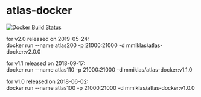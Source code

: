 # atlas-docker
[![Docker Build Status](https://img.shields.io/docker/build/mmiklas/atlas-docker.svg?style=flat-square)](https://hub.docker.com/r/mmiklas/atlas-docker/)


for v2.0 released on 2019-05-24:  
docker run --name atlas200 -p 21000:21000 -d mmiklas/atlas-docker:v2.0.0  

for v1.1 released on 2018-09-17:  
docker run --name atlas110 -p 21000:21000 -d mmiklas/atlas-docker:v1.1.0  

for v1.0 released on 2018-06-02:  
docker run --name atlas100 -p 21000:21000 -d mmiklas/atlas-docker:v1.0.0    

